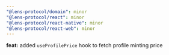 ```yaml
---
"@lens-protocol/domain": minor
"@lens-protocol/react": minor
"@lens-protocol/react-native": minor
"@lens-protocol/react-web": minor
---
```


**feat:** added `useProfilePrice` hook to fetch profile minting price
